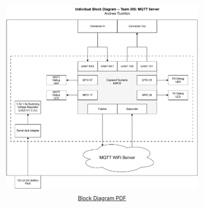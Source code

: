 ![Block Diagram](Images/BlockDiagram.png)

<div align="center">

  [Block Diagram PDF](Images/BlockDiagram.pdf)

</div>
